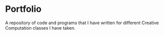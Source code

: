 # Portfolio
A repository of code and programs that I have written for different Creative Computation classes I have taken. 
